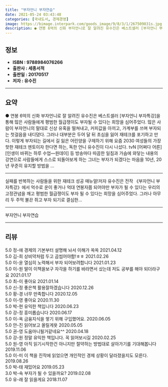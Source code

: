 ```yaml
---
title: "부자언니 부자연습"
date: 2021-05-24 03:43:48
categories: [국내도서, 경제경영]
image: https://bimage.interpark.com/goods_image/9/8/3/1/267509831s.jpg
description: ● 연봉 6억의 신화 부자언니로 잘 알려진 유수진은 베스트셀러 [부자언니 부자특강]을 통해 많은 사람들에게 평범한 월급쟁이도 부자될 수 있다는 희망을 심어주었다. 많은 사람이 부자언니의 말대로 신상 유혹을 떨쳐내고, 커피값을 아끼고, 가계부를 쓰며 부자되는 첫걸음을 내디뎠다. 그러나
---
```


## **정보**

- **ISBN : 9788984076266**
- **출판사 : 세종서적**
- **출판일 : 20170517**
- **저자 : 유수진**

------



## **요약**

●  연봉 6억의 신화 부자언니로 잘 알려진 유수진은 베스트셀러 [부자언니 부자특강]을 통해 많은 사람들에게 평범한 월급쟁이도 부자될 수 있다는 희망을 심어주었다. 많은 사람이 부자언니의 말대로 신상 유혹을 떨쳐내고, 커피값을 아끼고, 가계부를 쓰며 부자되는 첫걸음을 내디뎠다. 그러나 대부분은 두어 달 뒤 초심을 잃어 재테크를 포기하고 만다. 이렇게 부자되는 길에서 길 잃은 어린양을 구제하기 위해 요즘 2030 여성들의 가장 핫한 재테크 멘토이자 한다면 하는, 독한 언니 유수진이 다시 나섰다. tvN [어쩌다 어른] [인생이 바뀌는 하루 수업―원데이] 등 방송마다 따끔한 일침과 가슴에 와닿는 내용의 강연으로 사람들에게 스스로 되돌아보게 하는 그녀는 부자가 되겠다는 마음을 10년, 20년 꾸준히 유지할 방법을 ...

------

실패를 반복하는 사람들을 위한 재테크 성공 매뉴얼!저자 유수진은 전작 《부자언니 부자특강》에서 억수로 운이 좋거나 억대 연봉자쯤 되어야만 부자가 될 수 있다는 우리의 고정관념을 깨고 평범한 월급쟁이도 부자 될 수 있다는 희망을 심어주었다. 그러나 아무리 두 주먹 불끈 쥐고 부자 되기로 결심한... 

------


부자언니 부자연습 

------


## **리뷰** 

5.0 정-애 경제의 기본부터 설명해 놔서 이해가 쏙쏙
 2021.04.12 <br/>5.0 김-희 상비약처럼 두고 곱씹어야함!ㅎㅎ 2021.02.26 <br/>5.0 이-윤 열심히 노력해서 부자 되어보려합니다 2021.01.23 <br/>5.0 이-원 딸이 이책을보구 자각을 하기를 바라면서 샀는데 저도 공부를 해야 되더라구요 2021.01.17 <br/>5.0 최-이 좋아요 2021.01.14 <br/>5.0 신-정 좋은책 활용잘하겠습니다 2020.12.26 <br/>5.0 황-경 너무 만족합니다 2020.12.05 <br/>5.0 이-영 좋아요 2020.11.30 <br/>5.0 박-현 유익한 책입니다 2020.06.23 <br/>5.0 강-정 흥미롭습니다 2020.06.17 <br/>5.0 이-옥 금융지식을 쌓기 위해 구입했어요. 2020.06.05 <br/>5.0 안-진 읽어보고 올릴게욧 2020.05.05 <br/>5.0 권-영 도움마니될거같네요^^ 2020.04.18 <br/>5.0 강-원 정말 유익한 책입니다. 꼭 읽어보시길 2020.02.25 <br/>5.0 원-영 아직 읽기시작한건 아니지만 절약하는 방법대로 살아가기를 기대해봅니다  2019.11.06 <br/>5.0 이-미 이 책을 진작에 읽었으면 개인적인 경제 상황이 달라졌을지도 모른다. 2019.08.26 <br/>5.0 박-태 재밌어요 2019.05.23 <br/>3.0 박-숙 부자가 될 수 있을까요?  2019.02.08 <br/>5.0 유-래 잘 읽을게요 2018.11.07 <br/>